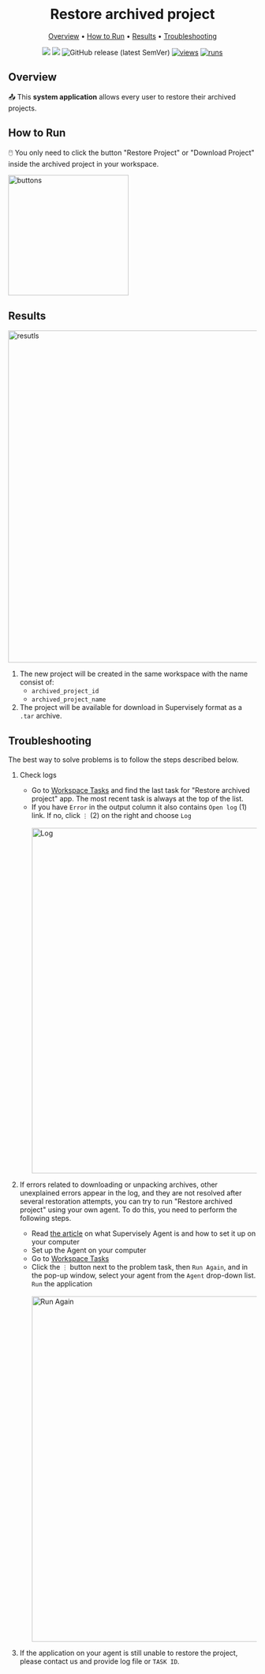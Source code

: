 <div align='center' markdown> <br>

# Restore archived project

<p align='center'>
  <a href='#overview'>Overview</a> •
  <a href='#how-to-run'>How to Run</a> •
  <a href='#results'>Results</a> •
  <a href='#troubleshooting'>Troubleshooting</a>
</p>

[![](https://img.shields.io/badge/supervisely-ecosystem-brightgreen)](https://ecosystem.supervisely.com/apps/supervisely-ecosystem/restore-archived-project)
[![](https://img.shields.io/badge/slack-chat-green.svg?logo=slack)](https://supervisely.com/slack)
![GitHub release (latest SemVer)](https://img.shields.io/github/v/release/supervisely-ecosystem/restore-archived-project)
[![views](https://app.supervisely.com/img/badges/views/supervisely-ecosystem/restore-archived-project.png)](https://supervisely.com)
[![runs](https://app.supervisely.com/img/badges/runs/supervisely-ecosystem/restore-archived-project.png)](https://supervisely.com)

</div>

## Overview

📤 This **system application** allows every user to restore their archived projects.

   
## How to Run

🖱️ You only need to click the button "Restore Project" or "Download Project" inside the archived project in your workspace.

<img width="244" alt="buttons" src="https://github.com/supervisely-ecosystem/restore-archived-project/assets/57998637/9a97966e-0d81-4b1e-8bb1-444d90a1135b">


## Results

<img width="673" alt="resutls" src="https://github.com/supervisely-ecosystem/restore-archived-project/assets/57998637/ed74eace-08c0-4db5-accb-00e19b39123d">

1. The new project will be created in the same workspace with the name consist of:
   - `archived_project_id`
   - `archived_project_name`
2. The project will be available for download in Supervisely format as a `.tar` archive.

## Troubleshooting

The best way to solve problems is to follow the steps described below.

1. Check logs 
   
   - Go to [Workspace Tasks](https://app.supervisely.com/tasks) and find the last task for "Restore archived project" app. The most recent task is always at the top of the list.
   - If you have `Error` in the output column it also contains `Open log` (1) link. If no, click `⋮` (2) on the right and choose `Log`
      <div>
        <br>        
        <img width="700" alt="Log" src="https://github.com/supervisely-ecosystem/restore-archived-project/assets/57998637/d93f0afe-9802-404e-87a4-db987d0a7c5d">
        <br>
      </div>

2. If errors related to downloading or unpacking archives, other unexplained errors appear in the log, and they are not resolved after several restoration attempts, you can try to run "Restore archived project" using your own agent. To do this, you need to perform the following steps.
   - Read [the article](https://docs.supervisely.com/getting-started/connect-your-computer) on what Supervisely Agent is and how to set it up on your computer
   - Set up the Agent on your computer
   - Go to [Workspace Tasks](https://app.supervisely.com/tasks)
   - Click the `⋮` button next to the problem task, then `Run Again`, and in the pop-up window, select your agent from the `Agent` drop-down list. `Run` the application
      <div>
        <br>
        <img width="700" alt="Run Again" src="https://github.com/supervisely-ecosystem/restore-archived-project/assets/57998637/b75d1fc9-77d8-4e40-86b8-2ba296ca1337">
        <br>
      </div>

3. If the application on your agent is still unable to restore the project, please contact us and provide log file or `TASK ID`.